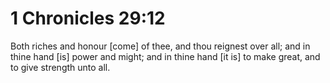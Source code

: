 # 1 Chronicles 29:12

Both riches and honour [come] of thee, and thou reignest over all; and in thine hand [is] power and might; and in thine hand [it is] to make great, and to give strength unto all.